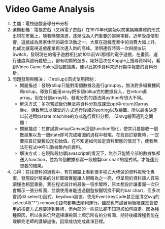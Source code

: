 # Video Game Analysis
1. 主題：電視遊戲全球分布分析
2. 選題動機：電視遊戲（又稱電子遊戲）在1970年代開始以商業娛樂媒體的形式出現在市面上，隨著時間演進，逐漸成為人們重要的娛樂項目。近年受疫情影響，遊戲成為居家休閒的最佳活動之一，大眾在遊戲產業中的消費大幅上升，也成功讓電視遊戲產業再次邁入新的高峰。清明連假時第一次與朋友玩Switch，發現現在的電子遊戲相比於10年前Wii那樣的電子遊戲，在畫質、運行速度與遊玩體驗上，都有明顯的進步。剛好這次在Kaggle上搜尋資料時，看到Video Game Sales這個數據集，便以此當作資料來進行期中報告的資料分析。
3. 問題發現與解決：
   (1)rollup()函式使用限制：
      - 問題描述：發現rollup只能對兩個數據及進行groupby，無法對多組數據同時rollup，導致只能用array把多個rollup完的數據存入，在return此array。但在分割array時，發現分割的語法與python有很大不同。
      - 解決方式：多次嘗試後仍無法將資料分割成課堂ppt中return的array like，導致無法以課堂的方式進行後續的sorting以及繪圖。所以最後決定以前述類似state machine的方式進行資料分類。
   (2)svg繪圖遇到之問題：
      - 問題描述：在嘗試將setupCanvas這個function簡化，使其只要接收一個數據集以及一個state即可完成繪圖的過程中發現，在設自訂變數時，一定要把自訂變數設定初始值。在不知道如何設定資料型態的情況下，使我無法在程式中呼叫數據集內的資料。
      - 解決方式：在現階段初學javascript的情況下，無奈只能將全部的數據集都送入function，並為每個數據都寫一段繪製bar chart的程式碼，才能達到想要的結果。
4. 心得：在找資料的過程中，有在網路上看到很多程式大佬做的資料視覺化專案，發現設計精美的分析圖確實能讓人眼睛為之一亮，但呈現的資料讓人容易讀懂也相當重要。我在程式設計的最後一個步驟時，原本想設計讓畫面一次只會顯示一張分析圖，並讓使用者能透過鍵盤按鍵切換不同的bar chart，但多次嘗試d3.select()函式、keydown設置、使用Event.keyCode甚至是清空svg的selectAll("*").remove()語句都無法順利運行。雖然也有試著用後續課堂會使用的按鍵方式想要達到目標，但內部的一些語法卻不知道該如何設定。因為種種原因，所以後來仍然選擇讓視窗上顯示所有的分析圖，期待後續課程我能在理解完老師的講解過後，回頭成功完成此項目標。
